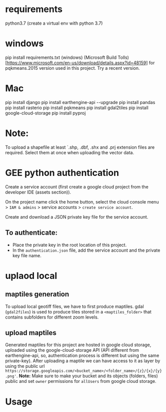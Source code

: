 # requirements
python3.7 (create a virtual env with python 3.7)

# windows
pip install requirements.txt (windows)
(Microsoft Build Tolls)[https://www.microsoft.com/en-us/download/details.aspx?id=48159] for pqkmeans.2015 version used in this project. Try a recent version.
# Mac
pip install django
pip install earthengine-api --upgrade
pip install pandas
pip install rasterio
pip install pqkmeans
pip install gdal2tiles
pip install google-cloud-storage
pip install pyproj

# Note:
To upload a shapefile at least `.shp, .dbf, .shx and .prj extension files are required. Select them at once when uploading the vector data.

# GEE python authentication

Create a service account (first create a google cloud project from the developer IDE (assets section)).

On the project name click the home button, select the cloud console menu > `IAM & admins` > service accounts > `create service account`.

Create and download a JSON private key file for the service account.

## To authenticate:
- Place the private key in the root location of this project.
- In the `authentication.json` file, add the service account and the private key file name.

# uplaod local 
## maptiles generation
To upload local geotiff files, we have to first produce maptiles.
gdal (`gdal2files`) is used to produce tiles stored in a `<maptiles_folder>` that contains subfolders for different zoom levels.

## upload maptiles
Generated maptiles for this project are hosted in google cloud storage, uploaded using the google-cloud-storage API (API different from earthengine-api, so, authentication process is different but using the same private-key). After uploading a maptile we can have access to it as layer by using the public url `https://storage.googleapis.com/<bucket_name>/<folder_name>/{z}/{x}/{y}.png'`. 
**Note:** Make sure to make your bucket and its objects (folders, files) public and set `owner` permissions for `allUsers` from google cloud storage.
# Usage

